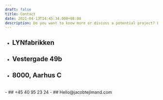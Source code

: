 ```yaml
---
draft: false
title: Contact
date: 2021-04-13T14:45:34.000+08:00
description: Do you want to know more or discuss a potential project? Please contact me and let’s have a chat about what I can do for you.
---
```


- ## LYNfabrikken
- ## Vestergade 49b
- ## 8000, Aarhus C
<br />
- ## +45 40 95 23 24
- ## Hello@jacobtejlmand.com
